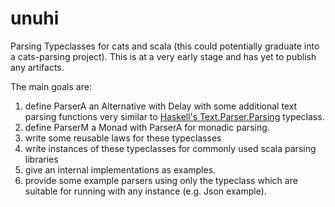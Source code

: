 # unuhi

Parsing Typeclasses for cats and scala (this could potentially graduate into a cats-parsing project). This is at a very early stage and has yet to publish any artifacts.

The main goals are:

1. define ParserA an Alternative with Delay with some additional text parsing functions very similar to [Haskell's Text.Parser.Parsing](https://hackage.haskell.org/package/parsers-0.12.9/docs/Text-Parser-Combinators.html#g:2) typeclass.
2. define ParserM a Monad with ParserA for monadic parsing.
3. write some reusable laws for these typeclasses
4. write instances of these typeclasses for commonly used scala parsing libraries
5. give an internal implementations as examples.
6. provide some example parsers using only the typeclass which are suitable for running with any instance (e.g. Json example).
